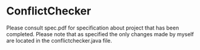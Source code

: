 # ConflictChecker

Please consult spec.pdf for specification about project that has been completed.
Please note that as specified the only changes made by myself are located in the conflictchecker.java file.
